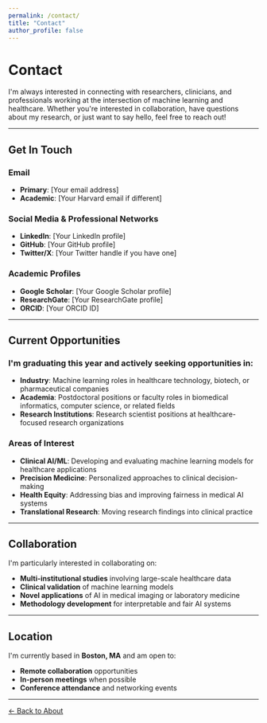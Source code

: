 ```yaml
---
permalink: /contact/
title: "Contact"
author_profile: false
---
```


# Contact

I'm always interested in connecting with researchers, clinicians, and professionals working at the intersection of machine learning and healthcare. Whether you're interested in collaboration, have questions about my research, or just want to say hello, feel free to reach out!

---

## Get In Touch

### Email
- **Primary**: [Your email address]
- **Academic**: [Your Harvard email if different]

### Social Media & Professional Networks
- **LinkedIn**: [Your LinkedIn profile]
- **GitHub**: [Your GitHub profile]
- **Twitter/X**: [Your Twitter handle if you have one]

### Academic Profiles
- **Google Scholar**: [Your Google Scholar profile]
- **ResearchGate**: [Your ResearchGate profile]
- **ORCID**: [Your ORCID ID]

---

## Current Opportunities

### I'm graduating this year and actively seeking opportunities in:
- **Industry**: Machine learning roles in healthcare technology, biotech, or pharmaceutical companies
- **Academia**: Postdoctoral positions or faculty roles in biomedical informatics, computer science, or related fields
- **Research Institutions**: Research scientist positions at healthcare-focused research organizations

### Areas of Interest
- **Clinical AI/ML**: Developing and evaluating machine learning models for healthcare applications
- **Precision Medicine**: Personalized approaches to clinical decision-making
- **Health Equity**: Addressing bias and improving fairness in medical AI systems
- **Translational Research**: Moving research findings into clinical practice

---

## Collaboration

I'm particularly interested in collaborating on:
- **Multi-institutional studies** involving large-scale healthcare data
- **Clinical validation** of machine learning models
- **Novel applications** of AI in medical imaging or laboratory medicine
- **Methodology development** for interpretable and fair AI systems

---

## Location

I'm currently based in **Boston, MA** and am open to:
- **Remote collaboration** opportunities
- **In-person meetings** when possible
- **Conference attendance** and networking events

---

[← Back to About](/)
